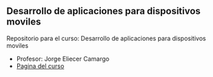 ## Desarrollo de aplicaciones para dispositivos moviles
Repositorio para el curso: Desarrollo de aplicaciones para dispositivos moviles
* Profesor: Jorge Eliecer Camargo
* [Pagina del curso](https://sites.google.com/site/movilesunal20172/)

